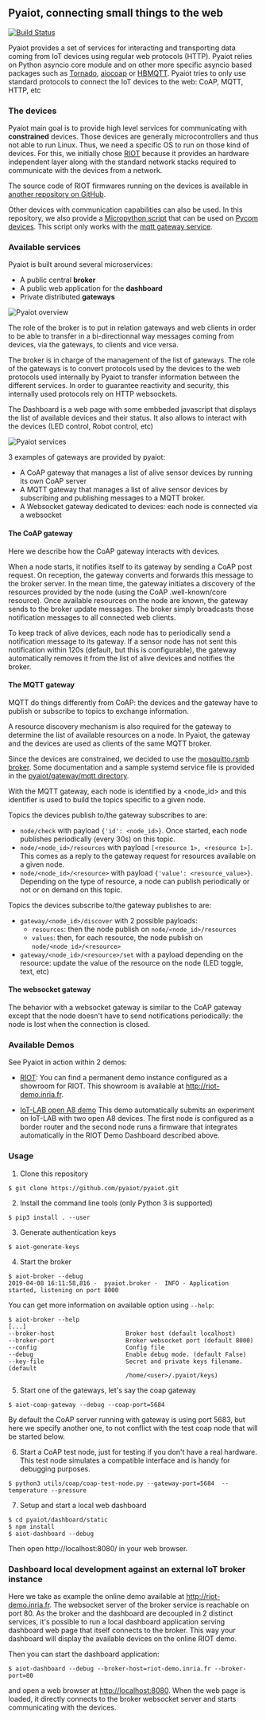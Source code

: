## Pyaiot, connecting small things to the web

[![Build Status](https://github.com/payiot/pyaiot/workflows/python/badge.svg)](https://github.com/pyaiot/pyaiot/actions?query=workflow%3Apython+branch%3Amaster)

Pyaiot provides a set of services for interacting and transporting data coming
from IoT devices using regular web protocols (HTTP). Pyaiot
relies on Python asyncio core module and on other more specific asyncio based
packages such as [Tornado](http://www.tornadoweb.org/en/stable/),
[aiocoap](http://aiocoap.readthedocs.io/en/latest/) or
[HBMQTT](http://hbmqtt.readthedocs.io/en/latest/index.html).
Pyaiot tries to only use standard protocols to connect the IoT devices to the
web: CoAP, MQTT, HTTP, etc

### The devices

Pyaiot main goal is to provide high level services for communicating
with **constrained** devices.
Those devices are generally microcontrollers and thus not able to run Linux.
Thus, we need a specific OS to run on those kind of devices. For this, we
initially chose [RIOT](https://riot-os.org) because it provides an hardware
independent layer along with the standard network stacks required to
communicate with the devices from a network.

The source code of RIOT firmwares running on the devices is available in
[another repository on GitHub](https://github.com/pyaiot/riot-firmwares).

Other devices with communication capabilities can also be used. In this
repository, we also provide a [Micropython script](utils/pycom) that can be
used on [Pycom devices](https://www.pycom.io/).
This script only works with the [mqtt gateway service](pyaiot/gateway/mqtt).

### Available services

Pyaiot is built around several microservices:
* A public central **broker**
* A public web application for the **dashboard**
* Private distributed **gateways**

![Pyaiot overview](./misc/images/pyaiot_overview.png)

The role of the broker is to put in relation gateways and web clients in
order to be able to transfer in a bi-directionnal way messages coming from
devices, via the gateways, to clients and vice versa.

The broker is in charge of the management of the list of gateways. The role of
the gateways is to convert protocols used by the devices to the web protocols
used internally by Pyaiot to transfer information between the different
services. In order to guarantee reactivity and security, this internally used
protocols rely on HTTP websockets.

The Dashboard is a web page with some embbeded javascript that displays the
list of available devices and their status. It also allows to interact with the
devices (LED control, Robot control, etc)

![Pyaiot services](./misc/images/pyaiot_services.png)

3 examples of gateways are provided by pyaiot:
* A CoAP gateway that manages a list of alive sensor devices by running its own
CoAP server
* A MQTT gateway that manages a list of alive sensor devices by subscribing and
publishing messages to a MQTT broker.
* A Websocket gateway dedicated to devices: each node is connected via a
websocket

#### The CoAP gateway

Here we describe how the CoAP gateway interacts with devices.

When a node starts, it notifies itself to its gateway by sending a CoAP
post request. On reception, the gateway converts and forwards this message to
the broker server. In the mean time, the gateway initiates a discovery of the
resources provided by the node (using the CoAP .well-known/core resource).
Once available resources on the node are known, the gateway sends to the broker
update messages.
The broker simply broadcasts those notification messages to all connected
web clients.

To keep track of alive devices, each node has to periodically send a notification
message to its gateway.
If a sensor node has not sent this notification within 120s (default,
but this is configurable), the gateway automatically removes it from the list
of alive devices and notifies the broker.

#### The MQTT gateway

MQTT do things differently from CoAP: the devices and the gateway have to publish
or subscribe to topics to exchange information.

A resource discovery mechanism is also required for the gateway to determine
the list of available resources on a node. In Pyaiot, the gateway and the devices
are used as clients of the same MQTT broker.

Since the devices are constrained, we decided to use the
[mosquitto.rsmb broker](https://github.com/eclipse/mosquitto.rsmb). Some
documentation and a sample systemd service file is provided in the
[pyaiot/gateway/mqtt directory](./pyaiot/gateway/mqtt/systemd).

With the MQTT gateway, each node is identified by a \<node_id\> and this
identifier is used to build the topics specific to a given node.

Topics the devices publish to/the gateway subscribes to are:
* `node/check` with payload `{'id': <node_id>}`. Once started, each node
  publishes periodically (every 30s) on this topic.
* `node/<node_id>/resources` with payload `[<resource 1>, <resource 1>]`. This
comes as a reply to the gateway request for resources available on a given node.
* `node/<node_id>/<resource>` with payload `{'value': <resource_value>}`.
Depending on the type of resource, a node can publish periodically or not or on
demand on this topic.

Topics the devices subscribe to/the gateway publishes to are:
* `gateway/<node_id>/discover` with 2 possible payloads:
  * `resources`: then the node publish on `node/<node_id>/resources`
  * `values`: then, for each resource, the node publish on
    `node/<node_id>/<resource>`
* `gateway/<node_id>/<resource>/set` with a payload depending on the resource:
  update the value of the resource on the node (LED toggle, text, etc)

#### The websocket gateway

The behavior with a websocket gateway is similar to the CoAP gateway except
that the node doesn't have to send notifications periodically: the node is lost
when the connection is closed.

### Available Demos

See Pyaiot in action within 2 demos:
* [RIOT](http://riot-os.org): You can find a permanent demo instance configured
  as a showroom for RIOT. This showroom is available at
  http://riot-demo.inria.fr.

* [IoT-LAB open A8 demo](utils/iotlab)
  This demo automatically submits an experiment on IoT-LAB with two open A8
  devices. The first node is configured as a border router and the second node
  runs a firmware that integrates automatically in the RIOT Demo Dashboard
  described above.

### Usage

1. Clone this repository
  ```
  $ git clone https://github.com/pyaiot/pyaiot.git
  ```
2. Install the command line tools (only Python 3 is supported)
  ```
  $ pip3 install . --user
  ```
3. Generate authentication keys
  ```
  $ aiot-generate-keys
  ```
4. Start the broker
  ```
  $ aiot-broker --debug
  2019-04-08 16:11:58,816 -  pyaiot.broker -  INFO - Application started, listening on port 8000
  ```

  You can get more information on available option using `--help`:
  ```
  $ aiot-broker --help
  [...]
  --broker-host                    Broker host (default localhost)
  --broker-port                    Broker websocket port (default 8000)
  --config                         Config file
  --debug                          Enable debug mode. (default False)
  --key-file                       Secret and private keys filename. (default
                                   /home/<user>/.pyaiot/keys)
  ```
5. Start one of the gateways, let's say the coap gateway
  ```
  $ aiot-coap-gateway --debug --coap-port=5684
  ```
  By default the CoAP server running with gateway is using port 5683, but here
  we specify another one, to not conflict with the test coap node that will be
  started below.

6. Start a CoAP test node, just for testing if you don't have a real hardware.
  This test node simulates a compatible interface and is handy for debugging
  purposes.
  ```
  $ python3 utils/coap/coap-test-node.py --gateway-port=5684  --temperature --pressure
  ```
7. Setup and start a local web dashboard
  ```
  $ cd pyaiot/dashboard/static
  $ npm install
  $ aiot-dashboard --debug
```
  Then open http://localhost:8080/ in your web browser.


### Dashboard local development against an external IoT broker instance

Here we take as example the online demo available at http://riot-demo.inria.fr.
The websocket server of the broker service is reachable on port 80.
As the broker and the dashboard are decoupled in 2 distinct services,
it's possible to run a local dashboard application serving dashboard web page
that itself connects to the broker.
This way your dashboard will display the available devices on the online RIOT
demo.

Then you can start the dashboard application:
```
$ aiot-dashboard --debug --broker-host=riot-demo.inria.fr --broker-port=80
```
and open a web browser at [http://localhost:8080](http://localhost:8080).
When the web page is loaded, it directly connects to the broker websocket
server and starts communicating with the devices.

